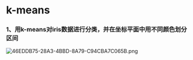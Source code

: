 # k-means
### 1、用k-means对iris数据进行分类，并在坐标平面中用不同颜色划分区间
![46EDDB75-28A3-4BBD-8A79-C94CBA7C065B.png](https://upload-images.jianshu.io/upload_images/2375446-eee9b1443c579beb.png?imageMogr2/auto-orient/strip%7CimageView2/2/w/1240)
